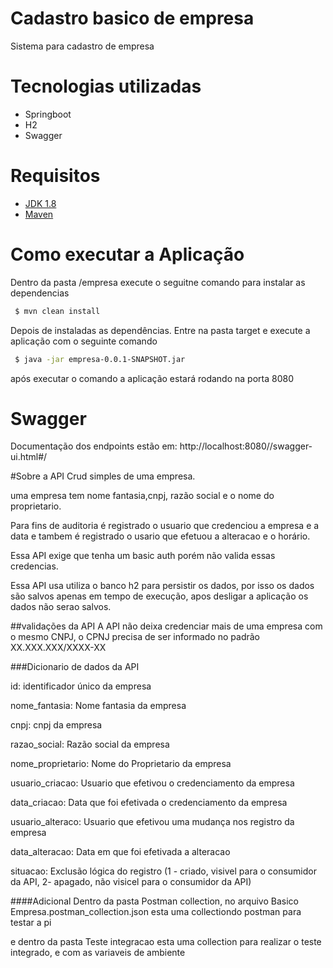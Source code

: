 # Cadastro basico de empresa
Sistema para cadastro de empresa

# Tecnologias utilizadas
- Springboot
- H2
- Swagger

# Requisitos
- [JDK 1.8](http://www.oracle.com/technetwork/java/javase/downloads/jdk8-downloads-2133151.html)
- [Maven](https://maven.apache.org)

# Como executar a Aplicação
Dentro da pasta /empresa execute o seguitne comando para instalar as dependencias

```sh
 $ mvn clean install
```
Depois de instaladas as dependências. Entre na pasta target e execute a aplicação com o seguinte comando

```sh
 $ java -jar empresa-0.0.1-SNAPSHOT.jar
```

após executar o comando a aplicação estará rodando na porta 8080

# Swagger
Documentação dos endpoints estão em:
http://localhost:8080//swagger-ui.html#/


#Sobre a API
Crud simples de uma empresa. 

uma empresa tem nome fantasia,cnpj, razão social e o nome do proprietario.

Para fins de auditoria é registrado o usuario que credenciou a empresa e a data e tambem é registrado o usario que efetuou a alteracao e o horário.

Essa API exige que tenha um basic auth porém não valida essas credencias.

Essa API usa utiliza o banco h2 para persistir os dados, por isso os dados são salvos apenas em tempo de execução, apos desligar a aplicação os dados não serao salvos.

##validações da API
A API não deixa credenciar mais de uma empresa com o mesmo CNPJ, 
o CPNJ precisa de ser informado no padrão XX.XXX.XXX/XXXX-XX


###Dicionario de dados da API 

id: identificador único da empresa

nome_fantasia: Nome fantasia da empresa

cnpj: cnpj da empresa

razao_social: Razão social da empresa

nome_proprietario: Nome do Proprietario da empresa

usuario_criacao: Usuario que efetivou o credenciamento da empresa

data_criacao: Data que foi efetivada o credenciamento da empresa

usuario_alteraco: Usuario que efetivou uma mudança nos registro da empresa

data_alteracao: Data em que foi efetivada a alteracao

situacao: Exclusão lógica do registro (1 - criado, visivel para o consumidor da API, 2- apagado, não visicel para o consumidor da API)


####Adicional
Dentro da pasta Postman collection, no arquivo Basico Empresa.postman_collection.json esta uma collectiondo postman para testar a pi

e dentro da pasta Teste integracao esta uma collection para realizar o teste integrado, e com as variaveis de ambiente